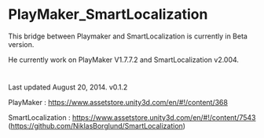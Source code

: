 PlayMaker_SmartLocalization
===========================

This bridge between Playmaker and SmartLocalization is currently in Beta version.

He currently work on PlayMaker V1.7.7.2 and SmartLocalization v2.004.

#

Last updated August 20, 2014. v0.1.2

PlayMaker : https://www.assetstore.unity3d.com/en/#!/content/368

SmartLocalization : https://www.assetstore.unity3d.com/en/#!/content/7543
(https://github.com/NiklasBorglund/SmartLocalization)
